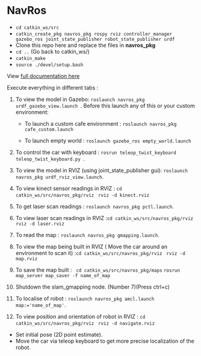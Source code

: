 # NavRos

- `cd catkin_ws/src`
- `catkin_create_pkg navros_pkg rospy rviz controller_manager gazebo_ros joint_state_publisher robot_state_publisher urdf`
-  Clone this repo here and replace the files in **navros_pkg**
- `cd ..` (Go back to catkin_ws/)
- `catkin_make`
- `source ./devel/setup.bash`


View [full documentation here ](https://github.com/YugAjmera/navros_pkg/blob/master/Documentation.md) 


Execute everything in different tabs :

1. To view the model in Gazebo: `roslaunch navros_pkg urdf_gazebo_view.launch `. Before this launch any of this or your custom environment:
   
   - To launch a custom cafe environment : 
    `roslaunch navros_pkg cafe_custom.launch`

   - To launch empty world :
    `roslaunch gazebo_ros empty_world.launch`

2. To control the car with keyboard : `rosrun teleop_twist_keyboard teleop_twist_keyboard.py `.

3. To view the model in RVIZ (using joint_state_publisher gui): `roslaunch navros_pkg urdf_rviz_view.launch`.
   
4. To view kinect sensor readings in RVIZ : 
`cd catkin_ws/src/navros_pkg/rviz `
`rviz -d kinect.rviz`

5. To get laser scan readings : `roslaunch navros_pkg pctl.launch`.

6. To view laser scan readings in RVIZ :`cd catkin_ws/src/navros_pkg/rviz `
`rviz -d laser.rviz`

7. To read the map : `roslaunch navros_pkg gmapping.launch`.
   
8. To view the map being built in RVIZ ( Move the car around an environment to scan it) :`cd catkin_ws/src/navros_pkg/rviz `
`rviz -d map.rviz`

9. To save the map built :
 ` cd catkin_ws/src/navros_pkg/maps`
 `rosrun map_server map_saver -f name_of_map`

10. Shutdown the slam_gmapping node. (Number 7)(Press ctrl+c)

11. To localise of robot : `roslaunch navros_pkg amcl.launch map:='name_of_map'`.

12. To view position and orientation of robot in RVIZ : `cd catkin_ws/src/navros_pkg/rviz `
`rviz -d navigate.rviz`
   * Set initial pose (2D point estimate).
   * Move the car via teleop keyboard to get more precise localization of the robot.




